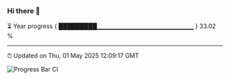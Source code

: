 ### Hi there 👋

⏳ Year progress { █████████▁▁▁▁▁▁▁▁▁▁▁▁▁▁▁▁▁▁▁▁▁ } 33.02 %

---

⏰ Updated on Thu, 01 May 2025 12:09:17 GMT

![Progress Bar CI](https://github.com/liununu/liununu/workflows/Progress%20Bar%20CI/badge.svg)
